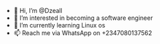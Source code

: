 - 👋 Hi, I’m @Dzeall
- 👀 I’m interested in becoming a software engineer 
- 🌱 I’m currently learning Linux os 
- 📫 Reach me via WhatsApp on +2347080137562

<!---
Dzeall/Dzeall is a ✨ special ✨ repository because its `README.md` (this file) appears on your GitHub profile.
You can click the Preview link to take a look at your changes.
--->
